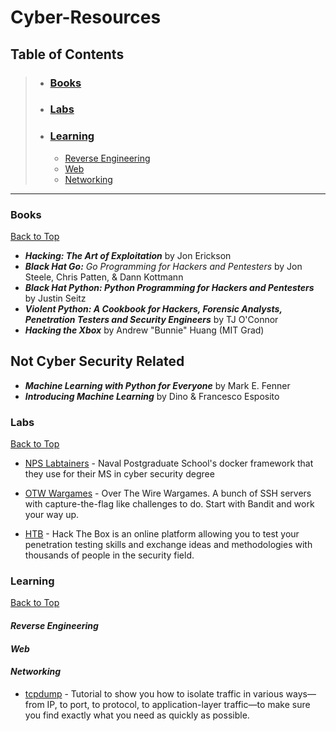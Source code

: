 # Cyber-Resources

<!-- Begin Table of Contents-->

## Table of Contents

> - ### [Books](#books)
> - ### [Labs](#labs)
> - ### [Learning](#learning)
> 	- [Reverse Engineering](#reverse-engineering)
> 	- [Web](#web)
>	- [Networking](#networking)

<!-- End Table of Contents-->

---

<!-- Begin List-->

### Books

[Back to Top](#)

- ***Hacking: The Art of Exploitation*** by Jon Erickson
- ***Black Hat Go:*** *Go Programming for Hackers and Pentesters* by Jon Steele, Chris Patten, & Dann Kottmann
- ***Black Hat Python: Python Programming for Hackers and Pentesters*** by Justin Seitz
- ***Violent Python: A Cookbook for Hackers, Forensic Analysts, Penetration Testers and Security Engineers*** by TJ O'Connor
- ***Hacking the Xbox*** by Andrew "Bunnie" Huang (MIT Grad)

Not Cyber Security Related
---

- ***Machine Learning with Python for Everyone*** by Mark E. Fenner
- ***Introducing Machine Learning*** by Dino & Francesco Esposito

### Labs

[Back to Top](#)

- [NPS Labtainers](https://nps.edu/web/c3o/labtainers) - Naval Postgraduate School's docker framework that they use for their MS in cyber security degree

- [OTW Wargames](https://overthewire.org/wargames/) - Over The Wire Wargames. A bunch of SSH servers with capture-the-flag like challenges to do. Start with Bandit and work your way up.

- [HTB](https://www.hackthebox.eu/) - Hack The Box is an online platform allowing you to test your penetration testing skills and exchange ideas and methodologies with thousands of people in the security field.

### Learning

[Back to Top](#)

#### *Reverse Engineering*

#### *Web*

#### *Networking*

- [tcpdump](https://danielmiessler.com/study/tcpdump/) - Tutorial to show you how to isolate traffic in various ways—from IP, to port, to protocol, to application-layer traffic—to make sure you find exactly what you need as quickly as possible.

<!-- End List-->
